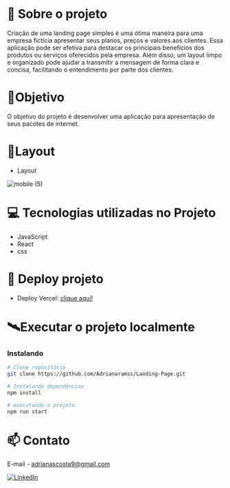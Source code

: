 # 📖 Sobre o projeto
Criação de uma landing page simples é uma ótima maneira para uma empresa fictícia apresentar seus planos, preços e valores aos clientes. Essa aplicação pode ser efetiva para destacar os principais benefícios dos produtos ou serviços oferecidos pela empresa. Além disso, um layout limpo e organizado pode ajudar a transmitir a mensagem de forma clara e concisa, facilitando o entendimento por parte dos clientes.

# 🎯Objetivo 

O objetivo do projeto é desenvolver uma aplicação para apresentação de seus pacotes de internet.

# 📱Layout 
- Layout 

![mobile (5)](https://user-images.githubusercontent.com/111310311/234967029-1dce8587-718e-460c-983a-785c1fd32c4d.png)


# 💻 Tecnologias utilizadas no Projeto

- JavaScript
- React
- css


# 🔗 Deploy projeto
- Deploy Vercel: [clique aqui!](https://landing-page-ebon-xi.vercel.app/)

# 🛰Executar o projeto localmente
### Instalando
```bash
# Clone repositório
git clone https://github.com/Adrianaramss/Landing-Page.git

# Instalando dependências
npm install

# executando o projeto
npm run start
```
# 📫 Contato
E-mail - adrianascosta9@gmail.com

[![LinkedIn](https://img.shields.io/badge/LinkedIn-0077B5?style=for-the-badge&logo=linkedin&logoColor=white)](https://www.linkedin.com/in/adriana-ramss/)
